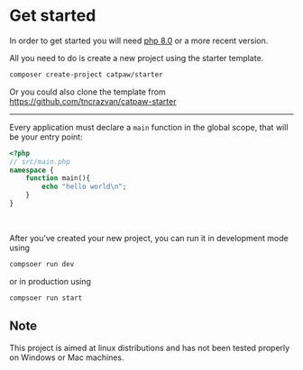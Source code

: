 # Get started

In order to get started you will need [php 8.0](https://www.php.net/downloads.php) or a more recent version.

All you need to do is create a new project using the starter template.

```bash
composer create-project catpaw/starter
```

Or you could also clone the template from https://github.com/tncrazvan/catpaw-starter

---

Every application must declare a ```main``` function in the global scope, that will be your entry point:

```php
<?php
// src/main.php
namespace {
    function main(){
        echo "hello world\n";
    }
}
```
<br/>

After you've created your new project, you can run it in development mode using
```bash
compsoer run dev
```
or in production using
```bash
compsoer run start
```

## Note

This project is aimed at linux distributions and has not been tested properly on Windows or Mac machines.
